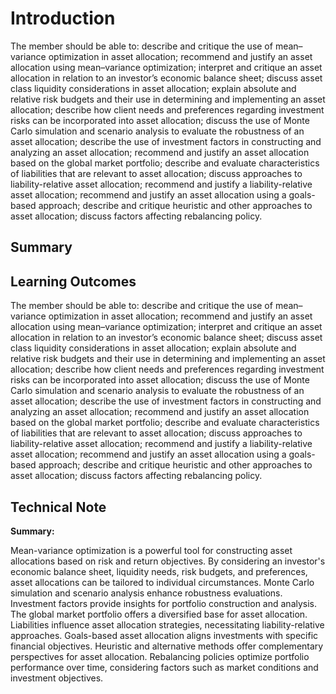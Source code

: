 # Introduction

The member should be able to: describe and critique the use of mean–variance optimization in asset allocation; recommend and justify an asset allocation using mean–variance optimization; interpret and critique an asset allocation in relation to an investor’s economic balance sheet; discuss asset class liquidity considerations in asset allocation; explain absolute and relative risk budgets and their use in determining and implementing an asset allocation; describe how client needs and preferences regarding investment risks can be incorporated into asset allocation; discuss the use of Monte Carlo simulation and scenario analysis to evaluate the robustness of an asset allocation; describe the use of investment factors in constructing and analyzing an asset allocation; recommend and justify an asset allocation based on the global market portfolio; describe and evaluate characteristics of liabilities that are relevant to asset allocation; discuss approaches to liability-relative asset allocation; recommend and justify a liability-relative asset allocation; recommend and justify an asset allocation using a goals-based approach; describe and critique heuristic and other approaches to asset allocation; discuss factors affecting rebalancing policy.

## Summary



## Learning Outcomes

The member should be able to: describe and critique the use of mean–variance optimization in asset allocation; recommend and justify an asset allocation using mean–variance optimization; interpret and critique an asset allocation in relation to an investor’s economic balance sheet; discuss asset class liquidity considerations in asset allocation; explain absolute and relative risk budgets and their use in determining and implementing an asset allocation; describe how client needs and preferences regarding investment risks can be incorporated into asset allocation; discuss the use of Monte Carlo simulation and scenario analysis to evaluate the robustness of an asset allocation; describe the use of investment factors in constructing and analyzing an asset allocation; recommend and justify an asset allocation based on the global market portfolio; describe and evaluate characteristics of liabilities that are relevant to asset allocation; discuss approaches to liability-relative asset allocation; recommend and justify a liability-relative asset allocation; recommend and justify an asset allocation using a goals-based approach; describe and critique heuristic and other approaches to asset allocation; discuss factors affecting rebalancing policy.

## Technical Note

**Summary:**

Mean-variance optimization is a powerful tool for constructing asset allocations based on risk and return objectives. By considering an investor's economic balance sheet, liquidity needs, risk budgets, and preferences, asset allocations can be tailored to individual circumstances. Monte Carlo simulation and scenario analysis enhance robustness evaluations. Investment factors provide insights for portfolio construction and analysis. The global market portfolio offers a diversified base for asset allocation. Liabilities influence asset allocation strategies, necessitating liability-relative approaches. Goals-based asset allocation aligns investments with specific financial objectives. Heuristic and alternative methods offer complementary perspectives for asset allocation. Rebalancing policies optimize portfolio performance over time, considering factors such as market conditions and investment objectives.